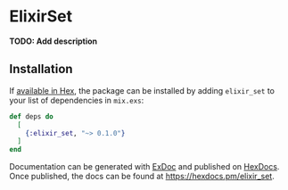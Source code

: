 # ElixirSet

**TODO: Add description**

## Installation

If [available in Hex](https://hex.pm/docs/publish), the package can be installed
by adding `elixir_set` to your list of dependencies in `mix.exs`:

```elixir
def deps do
  [
    {:elixir_set, "~> 0.1.0"}
  ]
end
```

Documentation can be generated with [ExDoc](https://github.com/elixir-lang/ex_doc)
and published on [HexDocs](https://hexdocs.pm). Once published, the docs can
be found at <https://hexdocs.pm/elixir_set>.

